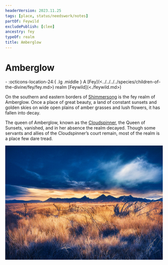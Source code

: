 ```yaml
---
headerVersion: 2023.11.25
tags: [place, status/needswork/notes]
partOf: Feywild
excludePublish: [clee]
ancestry: fey
typeOf: realm
title: Amberglow
---
```

# Amberglow
<div class="grid cards ext-narrow-margin ext-one-column" markdown>
-    :octicons-location-24:{ .lg .middle } A [Fey](<../../../../species/children-of-the-divine/fey/fey.md>) realm [Feywild](<./feywild.md>)  
</div>


On the southern and eastern borders of [Shimmersong](<./shimmersong.md>) is the fey realm of Amberglow. Once a place of great beauty, a land of constant sunsets and golden skies on wide open plains of amber grasses and lush flowers, it has fallen into decay.

The queen of Amberglow, known as the [Cloudspinner](<../../../../people/extraplanar-powers/cloudspinner.md>), the Queen of Sunsets, vanished, and in her absence the realm decayed. Though some servants and allies of the Cloudspinner’s court remain, most of the realm is a place few dare tread.

![Amberglow Plains](../../../../assets/amberglow-plains.png)

